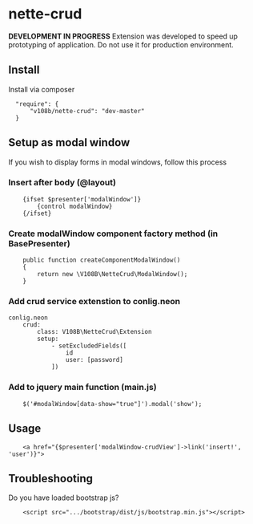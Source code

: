 # nette-crud
**DEVELOPMENT IN PROGRESS**
Extension was developed to speed up prototyping of application. Do not use it for production environment.

## Install
Install via composer

```
  "require": {
      "v108b/nette-crud": "dev-master"
  }
```

## Setup as modal window
If you wish to display forms in modal windows, follow this process

### Insert after body (@layout)

```
	{ifset $presenter['modalWindow']}
		{control modalWindow}
	{/ifset}
```

### Create modalWindow component factory method (in BasePresenter)

```
	public function createComponentModalWindow()
	{
		return new \V108B\NetteCrud\ModalWindow();
	}
```

### Add crud service extenstion to conlig.neon
```
conlig.neon
	crud:
		class: V108B\NetteCrud\Extension
		setup:
			- setExcludedFields([
				id
				user: [password]
			])
```

### Add to jquery main function (main.js)
```
	$('#modalWindow[data-show="true"]').modal('show');
```

## Usage
```
	<a href="{$presenter['modalWindow-crudView']->link('insert!', 'user')}">
```

## Troubleshooting
Do you have loaded bootstrap js?
```
	<script src=".../bootstrap/dist/js/bootstrap.min.js"></script>
```
